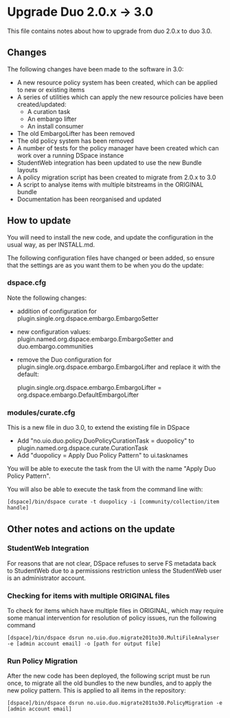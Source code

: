 # Upgrade Duo 2.0.x -> 3.0

This file contains notes about how to upgrade from duo 2.0.x to duo 3.0.

## Changes

The following changes have been made to the software in 3.0:

* A new resource policy system has been created, which can be applied to new or existing items
* A series of utilities which can apply the new resource policies have been created/updated:
    * A curation task
    * An embargo lifter
    * An install consumer
* The old EmbargoLifter has been removed
* The old policy system has been removed
* A number of tests for the policy manager have been created which can work over a running DSpace instance
* StudentWeb integration has been updated to use the new Bundle layouts
* A policy migration script has been created to migrate from 2.0.x to 3.0
* A script to analyse items with multiple bitstreams in the ORIGINAL bundle
* Documentation has been reorganised and updated

## How to update

You will need to install the new code, and update the configuration in the usual way, as per INSTALL.md.

The following configuration files have changed or been added, so ensure that the settings are as you want them to be
when you do the update:

### dspace.cfg

Note the following changes:

* addition of configuration for plugin.single.org.dspace.embargo.EmbargoSetter
* new configuration values: plugin.named.org.dspace.embargo.EmbargoSetter and duo.embargo.communities
* remove the Duo configuration for plugin.single.org.dspace.embargo.EmbargoLifter and replace it with the default:

    plugin.single.org.dspace.embargo.EmbargoLifter = org.dspace.embargo.DefaultEmbargoLifter

### modules/curate.cfg

This is a new file in duo 3.0, to extend the existing file in DSpace

* Add "no.uio.duo.policy.DuoPolicyCurationTask = duopolicy" to plugin.named.org.dspace.curate.CurationTask
* Add "duopolicy = Apply Duo Policy Pattern" to ui.tasknames

You will be able to execute the task from the UI with the name "Apply Duo Policy Pattern".  

You will also be able to execute the task from the command line with:

    [dspace]/bin/dspace curate -t duopolicy -i [community/collection/item handle]
    
## Other notes and actions on the update

### StudentWeb Integration

For reasons that are not clear, DSpace refuses to serve FS metadata back to StudentWeb due to a permissions restriction
unless the StudentWeb user is an administrator account.

### Checking for items with multiple ORIGINAL files

To check for items which have multiple files in ORIGINAL, which may require some manual intervention for resolution
of policy issues, run the following command

    [dspace]/bin/dspace dsrun no.uio.duo.migrate201to30.MultiFileAnalyser -e [admin account email] -o [path for output file]

### Run Policy Migration

After the new code has been deployed, the following script must be run once, to migrate all the old bundles to the new
bundles, and to apply the new policy pattern.  This is applied to all items in the repository:

    [dspace]/bin/dspace dsrun no.uio.duo.migrate201to30.PolicyMigration -e [admin account email]
    
    